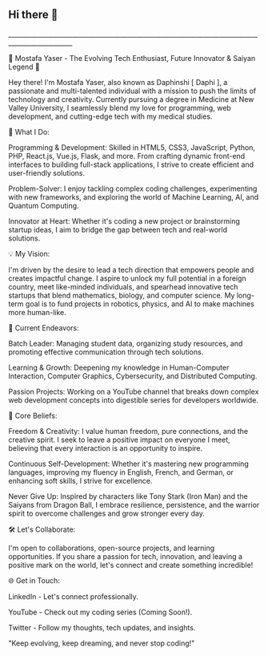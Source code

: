 ## Hi there 👋

<!--
**mostafammy/mostafammy** is a ✨ _special_ ✨ repository because its `README.md` (this file) appears on your GitHub profile.

Here are some ideas to get you started:

- 🔭 I’m currently working on Large Projects Using Latest Technologies .
- 🌱 I’m currently learning Medecine On New Valley University in Kharge .
- 👯 I’m looking to collaborate on Open Source Projects and On The Technological Revolution [ Genetic Engineering, Blockchain , Robotics , Energy Storage , FinTech , Big Data ] .
- 🤔 I’m looking for help with Development Of Solutions That Improve Our Daily Life .
- 💬 Ask me about Anything, Iam Open Minded To Explore 😁
- 📫 How to reach me: LinkedIn, Discord , Twitter [X] , WhatsApp Soon ..!
- 😄 Pronouns: he, him
- ⚡ Fun fact: [ AI + Quantum Computing ==> 💀💥🔥 ]
--> __________________________________________________________________________________________________


🌟 Mostafa Yaser - The Evolving Tech Enthusiast, Future Innovator & Saiyan Legend 🌟

Hey there! I'm Mostafa Yaser, also known as Daphinshi [ Daphi ], a passionate and multi-talented individual with a mission to push the limits of technology and creativity. Currently pursuing a degree in Medicine at New Valley University, I seamlessly blend my love for programming, web development, and cutting-edge tech with my medical studies.

🔧 What I Do:

Programming & Development: Skilled in HTML5, CSS3, JavaScript, Python, PHP, React.js, Vue.js, Flask, and more. From crafting dynamic front-end interfaces to building full-stack applications, I strive to create efficient and user-friendly solutions.

Problem-Solver: I enjoy tackling complex coding challenges, experimenting with new frameworks, and exploring the world of Machine Learning, AI, and Quantum Computing.

Innovator at Heart: Whether it's coding a new project or brainstorming startup ideas, I aim to bridge the gap between tech and real-world solutions.


💡 My Vision:

I'm driven by the desire to lead a tech direction that empowers people and creates impactful change. I aspire to unlock my full potential in a foreign country, meet like-minded individuals, and spearhead innovative tech startups that blend mathematics, biology, and computer science. My long-term goal is to fund projects in robotics, physics, and AI to make machines more human-like.

🚀 Current Endeavors:

Batch Leader: Managing student data, organizing study resources, and promoting effective communication through tech solutions.

Learning & Growth: Deepening my knowledge in Human-Computer Interaction, Computer Graphics, Cybersecurity, and Distributed Computing.

Passion Projects: Working on a YouTube channel that breaks down complex web development concepts into digestible series for developers worldwide.


🎯 Core Beliefs:

Freedom & Creativity: I value human freedom, pure connections, and the creative spirit. I seek to leave a positive impact on everyone I meet, believing that every interaction is an opportunity to inspire.

Continuous Self-Development: Whether it's mastering new programming languages, improving my fluency in English, French, and German, or enhancing soft skills, I strive for excellence.

Never Give Up: Inspired by characters like Tony Stark (Iron Man) and the Saiyans from Dragon Ball, I embrace resilience, persistence, and the warrior spirit to overcome challenges and grow stronger every day.


🛠 Let's Collaborate:

I'm open to collaborations, open-source projects, and learning opportunities. If you share a passion for tech, innovation, and leaving a positive mark on the world, let's connect and create something incredible!

🌐 Get in Touch:

LinkedIn - Let's connect professionally.

YouTube - Check out my coding series (Coming Soon!).

Twitter - Follow my thoughts, tech updates, and insights.


"Keep evolving, keep dreaming, and never stop coding!"
